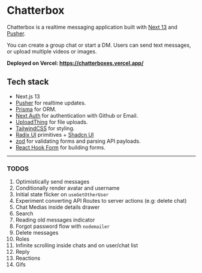 # Chatterbox

Chatterbox is a realtime messaging application built with [Next 13](https://nextjs.org/) and [Pusher](https://pusher.com/).

You can create a group chat or start a DM. Users can send text messages, or upload multiple videos or images.

**Deployed on Vercel: https://chatterboxes.vercel.app/**

## Tech stack

- Next.js 13
- [Pusher](https://pusher.com/) for realtime updates.
- [Prisma](https://www.prisma.io/) for ORM.
- [Next Auth](https://next-auth.js.org/) for authentication with Github or Email.
- [UploadThing](https://uploadthing.com/) for file uploads.
- [TailwindCSS](https://tailwindcss.com/) for styling.
- [Radix UI](https://www.radix-ui.com/) primitives + [Shadcn UI](https://ui.shadcn.com/)
- [zod](https://zod.dev/) for validating forms and parsing API payloads.
- [React Hook Form](https://react-hook-form.com/) for building forms.

---

### TODOS

1. Optimistically send messages
2. Conditionally render avatar and username
3. Initial state flicker on `useGetOtherUser`
4. Experiment converting API Routes to server actions (e.g: delete chat)
5. Chat Medias inside details drawer
6. Search
7. Reading old messages indicator
8. Forgot password flow with `nodemailer`
9. Delete messages
10. Roles
11. Infinite scrolling inside chats and on user/chat list
12. Reply
13. Reactions
14. Gifs
